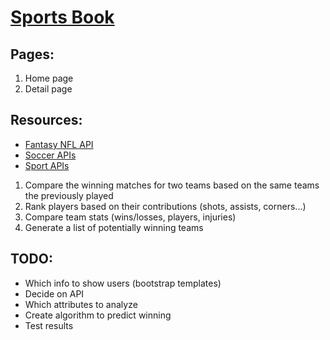 
# [Sports Book]()

## Pages:
  1. Home page
  2. Detail page

## Resources:
  - [Fantasy NFL API](https://api.fantasy.nfl.com/)
  - [Soccer APIs](https://www.jokecamp.com/blog/guide-to-football-and-soccer-data-and-apis/)
  - [Sport APIs](https://rapidapi.com/api-sports/api/api-football?utm_source=google&utm_medium=cpc&utm_campaign=1674315309_75114215228&utm_term=soccer%20api_p&utm_content=1t1&gclid=EAIaIQobChMIpZP4laut5gIVEarsCh2sJwgfEAAYASAAEgIlj_D_BwE)


1. Compare the winning matches for two teams based on the same teams the previously played
2. Rank players based on their contributions (shots, assists, corners...)
3. Compare team stats (wins/losses, players, injuries)
4. Generate a list of potentially winning teams


## TODO:
- Which info to show users (bootstrap templates)
- Decide on API
- Which attributes to analyze
- Create algorithm to predict winning
- Test results
